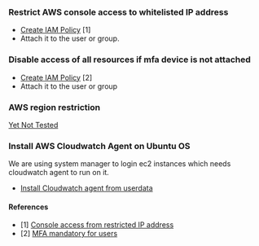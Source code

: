 ### Restrict AWS console access to whitelisted IP address
* [Create IAM Policy](https://github.com/hisrarul/history/blob/master/aws/aws-console-restricted-from-vpn-ip.json) [1]
* Attach it to the user or group.

### Disable access of all resources if mfa device is not attached
* [Create IAM Policy](https://github.com/hisrarul/history/blob/master/aws/aws-iam-policy-mfa-compulsory.json) [2]
* Attach it to the user or group

### AWS region restriction
[Yet Not Tested](https://docs.aws.amazon.com/IAM/latest/UserGuide/reference_policies_examples_aws_deny-requested-region.html)

### Install AWS Cloudwatch Agent on Ubuntu OS
We are using system manager to login ec2 instances which needs cloudwatch agent to run on it.
* [Install Cloudwatch agent from userdata](https://github.com/hisrarul/history/blob/master/aws/install-aws-cloudwatch-agent.sh)


#### References
* [1] [Console access from restricted IP address](https://docs.aws.amazon.com/IAM/latest/UserGuide/reference_policies_examples_aws_deny-ip.html)
* [2] [MFA mandatory for users](https://docs.aws.amazon.com/IAM/latest/UserGuide/reference_policies_examples_aws_my-sec-creds-self-manage-mfa-only.html)
